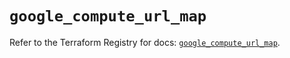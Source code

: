 # `google_compute_url_map`

Refer to the Terraform Registry for docs: [`google_compute_url_map`](https://registry.terraform.io/providers/hashicorp/google/6.34.0/docs/resources/compute_url_map).
